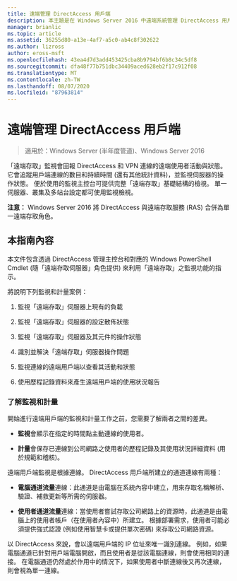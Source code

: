 ```yaml
---
title: 遠端管理 DirectAccess 用戶端
description: 本主題是在 Windows Server 2016 中遠端系統管理 DirectAccess 用戶端指南的一部分。
manager: brianlic
ms.topic: article
ms.assetid: 36255d80-a13e-4af7-a5c0-ab4c8f302622
ms.author: lizross
author: eross-msft
ms.openlocfilehash: 43ea4d7d3add453425cba8b9794bf6b8c34c5df8
ms.sourcegitcommit: dfa48f77b751dbc34409aced628eb2f17c912f08
ms.translationtype: MT
ms.contentlocale: zh-TW
ms.lasthandoff: 08/07/2020
ms.locfileid: "87963814"
---
```

# <a name="manage-directaccess-clients-remotely"></a>遠端管理 DirectAccess 用戶端

>適用於：Windows Server (半年度管道)、Windows Server 2016

「遠端存取」監視會回報 DirectAccess 和 VPN 連線的遠端使用者活動與狀態。 它會追蹤用戶端連線的數目和持續時間 (還有其他統計資料)，並監視伺服器的操作狀態。 便於使用的監視主控台可提供完整「遠端存取」基礎結構的檢視。 單一伺服器、叢集及多站台設定都可使用監視檢視。

**注意：** Windows Server 2016 將 DirectAccess 與遠端存取服務 (RAS) 合併為單一遠端存取角色。

## <a name="in-this-guide"></a>本指南內容
本文件包含透過 DirectAccess 管理主控台和對應的 Windows PowerShell Cmdlet (隨「遠端存取伺服器」角色提供) 來利用「遠端存取」之監視功能的指示。

將說明下列監視和計量案例：

1.  監視「遠端存取」伺服器上現有的負載

2.  監視「遠端存取」伺服器的設定散佈狀態

3.  監視「遠端存取」伺服器及其元件的操作狀態

4.  識別並解決「遠端存取」伺服器操作問題

5.  監視連線的遠端用戶端以查看其活動和狀態

6.  使用歷程記錄資料來產生遠端用戶端的使用狀況報告

### <a name="understand-monitoring-and-accounting"></a>了解監視和計量
開始進行遠端用戶端的監視和計量工作之前，您需要了解兩者之間的差異。

-   **監視**會顯示在指定的時間點主動連線的使用者。

-   **計量**會保存已連線到公司網路之使用者的歷程記錄及其使用狀況詳細資料 (用於規範和稽核)。

遠端用戶端監視是根據連線。 DirectAccess 用戶端所建立的通道連線有兩種：

-   **電腦通道流量**連線：此通道是由電腦在系統內容中建立，用來存取名稱解析、驗證、補救更新等所需的伺服器。

-   **使用者通道流量**連線：當使用者嘗試存取公司網路上的資源時，此通道是由電腦上的使用者帳戶（在使用者內容中）所建立。 根據部署需求，使用者可能必須提供強式認證 (例如使用智慧卡或提供單次密碼) 來存取公司網路資源。

以 DirectAccess 來說，會以遠端用戶端的 IP 位址來唯一識別連線。 例如，如果電腦通道已針對用戶端電腦開啟，而且使用者是從該電腦連線，則會使用相同的連接。 在電腦通道仍然處於作用中的情況下，如果使用者中斷連線後又再次連線，則會視為單一連線。



